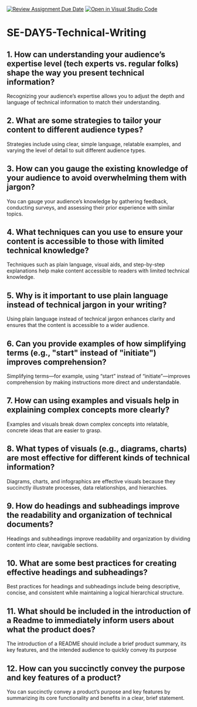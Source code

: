 [![Review Assignment Due Date](https://classroom.github.com/assets/deadline-readme-button-22041afd0340ce965d47ae6ef1cefeee28c7c493a6346c4f15d667ab976d596c.svg)](https://classroom.github.com/a/zsAR-pyY)
[![Open in Visual Studio Code](https://classroom.github.com/assets/open-in-vscode-2e0aaae1b6195c2367325f4f02e2d04e9abb55f0b24a779b69b11b9e10269abc.svg)](https://classroom.github.com/online_ide?assignment_repo_id=18492539&assignment_repo_type=AssignmentRepo)
# SE-DAY5-Technical-Writing
## 1. How can understanding your audience’s expertise level (tech experts vs. regular folks) shape the way you present technical information?
Recognizing your audience’s expertise allows you to adjust the depth and language of technical information to match their understanding.
## 2. What are some strategies to tailor your content to different audience types?
Strategies include using clear, simple language, relatable examples, and varying the level of detail to suit different audience types.
## 3. How can you gauge the existing knowledge of your audience to avoid overwhelming them with jargon?
You can gauge your audience’s knowledge by gathering feedback, conducting surveys, and assessing their prior experience with similar topics.
## 4. What techniques can you use to ensure your content is accessible to those with limited technical knowledge?
Techniques such as plain language, visual aids, and step-by-step explanations help make content accessible to readers with limited technical knowledge.
## 5. Why is it important to use plain language instead of technical jargon in your writing?
Using plain language instead of technical jargon enhances clarity and ensures that the content is accessible to a wider audience.
## 6. Can you provide examples of how simplifying terms (e.g., "start" instead of "initiate") improves comprehension?
Simplifying terms—for example, using “start” instead of “initiate”—improves comprehension by making instructions more direct and understandable.
## 7. How can using examples and visuals help in explaining complex concepts more clearly?
Examples and visuals break down complex concepts into relatable, concrete ideas that are easier to grasp.
## 8. What types of visuals (e.g., diagrams, charts) are most effective for different kinds of technical information?
Diagrams, charts, and infographics are effective visuals because they succinctly illustrate processes, data relationships, and hierarchies.
## 9. How do headings and subheadings improve the readability and organization of technical documents?
Headings and subheadings improve readability and organization by dividing content into clear, navigable sections.
## 10. What are some best practices for creating effective headings and subheadings?
Best practices for headings and subheadings include being descriptive, concise, and consistent while maintaining a logical hierarchical structure.
## 11. What should be included in the introduction of a Readme to immediately inform users about what the product does?
The introduction of a README should include a brief product summary, its key features, and the intended audience to quickly convey its purpose
## 12. How can you succinctly convey the purpose and key features of a product?
You can succinctly convey a product’s purpose and key features by summarizing its core functionality and benefits in a clear, brief statement.
